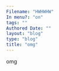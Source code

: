 ```yaml
---
Filename: "HWHWHW"
In menu?: "on"
tags: ""
Authored Date: ""
layout: "blog"
type: "blog"
title: "omg"
---
```


omg